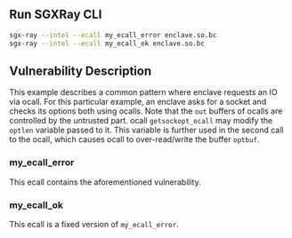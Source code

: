 ## Run SGXRay CLI
```bash
sgx-ray --intel --ecall my_ecall_error enclave.so.bc
sgx-ray --intel --ecall my_ecall_ok enclave.so.bc
```

## Vulnerability Description
This example describes a common pattern where enclave requests an IO via ocall. For this particular example, an enclave asks for a socket and checks its options both using ocalls. Note that the `out` buffers of ocalls are controlled by the untrusted part. ocall `getsockopt_ocall` may modify the `optlen` variable passed to it. This variable is further used in the second call to the ocall, which causes ocall to over-read/write the buffer `optbuf`.

### my_ecall_error
This ecall contains the aforementioned vulnerability.

### my_ecall_ok
This ecall is a fixed version of `my_ecall_error`.
